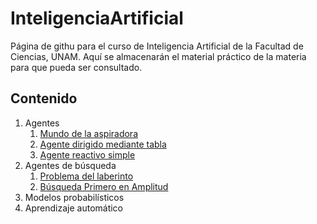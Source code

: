 # InteligenciaArtificial
Página de githu para el curso de Inteligencia Artificial de la Facultad de Ciencias, UNAM. Aquí se almacenarán el material práctico de la materia para que pueda ser consultado.

## Contenido

1. Agentes
    1. [Mundo de la aspiradora](https://VictorMijangosDeLaCruz.github.io/InteligenciaArtificial/01%20Agentes/01%20VacuumWorld.html)
    2. [Agente dirigido mediante tabla](https://VictorMijangosDeLaCruz.github.io/InteligenciaArtificial/01%20Agentes/02%20TableDrivenAgent.html)
    3. [Agente reactivo simple](https://VictorMijangosDeLaCruz.github.io/InteligenciaArtificial/01%20Agentes/03%20SimpleReflexAgent.html)
2. Agentes de búsqueda
    1. [Problema del laberinto](https://github.com/VictorMijangosDeLaCruz/InteligenciaArtificial/blob/main/02%20Busqueda/01%20MazeProblem.html)
    2. [Búsqueda Primero en Amplitud](https://github.com/VictorMijangosDeLaCruz/InteligenciaArtificial/blob/main/02%20Busqueda/02%20BreadthFirstSearch.html)
3. Modelos probabilísticos
4. Aprendizaje automático
